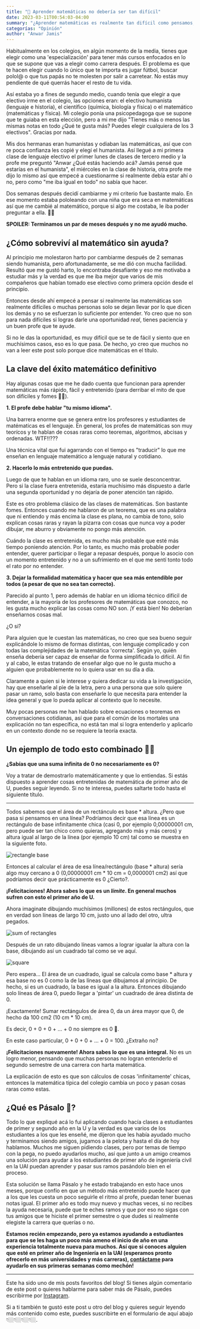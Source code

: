 ```yaml
---
title: "🧮 Aprender matemáticas no debería ser tan difícil"
date: 2023-03-11T00:54:03-04:00
summary: "¿Aprender matemáticas es realmente tan difícil como pensamos, no nos enseñaron tan bien o estamos sesgados por la opinión popular de que las matemáticas son difíciles?"
categorías: "Opinión"
author: "Anwar Jamis"
---
```

Habitualmente en los colegios, en algún momento de la media, tienes que elegir como una 'especialización' para tener más cursos enfocados en lo que se supone que vas a elegir como carrera después. El problema es que te hacen elegir cuando lo único que te importa es jugar fútbol, buscar polol@ o que tus papás no te molesten por salir a carretear. No estás muy pendiente de qué querrás hacer el resto de tu vida.

Así estaba yo a fines de segundo medio, cuando tenía que elegir a que electivo irme en el colegio, las opciones eran: el electivo humanista (lenguaje e historia), el científico (química, biología y física) o el matemático (matemáticas y física). Mi colegio ponía una psicopedagoga que se supone que te guiaba en esta elección, pero a mi me dijo "Tienes más o menos las mismas notas en todo ¿Qué te gusta más? Puedes elegir cualquiera de los 3 electivos". Gracias por nada.

Mis dos hermanas eran humanistas y odiaban las matemáticas, así que con re poca confianza les copié y elegí el humanista. Así llegué a mi primera clase de lenguaje electivo el primer lunes de clases de tercero medio y la profe me preguntó "Anwar ¿Qué estás haciendo acá? Jamás pensé que estarías en el humanista", el miércoles en la clase de historia, otra profe me dijo lo mismo así que empecé a cuestionarme si realmente debía estar ahí o no, pero como "me iba igual en todo" no sabía que hacer.

Dos semanas después decidí cambiarme y mi criterio fue bastante malo. En ese momento estaba pololeando con una niña que era seca en matemáticas así que me cambié al matemático, porque si algo me costaba, le iba poder preguntar a ella. 🙏🏽

**SPOILER: Terminamos un par de meses después y no me ayudó mucho.**

## ¿Cómo sobreviví al matemático sin ayuda?

Al principio me molestaron harto por cambiarme después de 2 semanas siendo humanista, pero afortunadamente, se me dió con mucha facilidad. Resultó que me gustó harto, lo encontraba desafiante y eso me motivaba a estudiar más y la verdad es que me iba mejor que varios de mis compañeros que habían tomado ese electivo como primera opción desde el principio.

Entonces desde ahí empecé a pensar si realmente las matemáticas son realmente difíciles o muchas personas solo se dejan llevar por lo que dicen los demás y no se esfuerzan lo suficiente por entender. Yo creo que no son para nada difíciles si logras darle una oportunidad *real*, tienes paciencia y un buen profe que te ayude.

Si no le das la oportunidad, es muy difícil que se te de fácil y siento que en muchísimos casos, eso es lo que pasa. De hecho, yo creo que muchos no van a leer este post solo porque dice matemáticas en el título.

## La clave del éxito matemático definitivo

Hay algunas cosas que me he dado cuenta que funcionan para aprender matemáticas más rápido, fácil y entretenido (para derribar el mito de que son difíciles y fomes 💪🏼).

**1. El profe debe hablar "tu mismo idioma".**

Una barrera enorme que se genera entre los profesores y estudiantes de matématicas es el lenguaje. En general, los profes de matemáticas son muy teorícos y te hablan de cosas raras como teoremas, algoritmos, abcisas y ordenadas. WTF!!???

Una técnica vital que fui agarrando con el tiempo es "traducir" lo que me enseñan en lenguaje matemático a lenguaje natural y cotidiano.

**2. Hacerlo lo más entretenido que puedas.**

Luego de que te hablan en un idioma raro, uno se suele desconcentrar. Pero si la clase fuera entretenida, estaría muchísimo más dispuesto a darle una segunda oportunidad y no dejaría de poner atención tan rápido.

Este es otro problema clásico de las clases de matemáticas. Son bastante fomes. Entonces cuando me hablaron de un teorema, que es una palabra que ni entiendo y más encima la clase es plana, no cambia de tono, solo explican cosas raras y rayan la pizarra con cosas que nunca voy a poder dibujar, me aburro y obviamente no pongo más atención.

Cuándo la clase es entretenida, es mucho más probable que esté más tiempo poniendo atención. Por lo tanto, es mucho más probable poder entender, querer participar o llegar a repasar después, porque lo asocio con un momento entretenido y no a un sufrimiento en el que me sentí tonto todo el rato por no entender.

**3. Dejar la formalidad matemática y hacer que sea más entendible por todos (a pesar de que no sea tan correcto).**

Parecido al punto 1, pero además de hablar en un idioma técnico difícil de entender, a la mayoría de los profesores de matemáticas que conozco, no les gusta mucho explicar las cosas como NO son. ¡Y está bien! No deberían enseñarnos cosas mal.

¿O si?

Para alguien que le cuestan las matemáticas, no creo que sea bueno seguir explicándole lo mismo de formas distintas, con lenguaje complicado y con todas las complejidades de la matemática 'correcta'. Según yo, quién enseña debería ser capaz de enseñar de forma simplificada lo difícil. Al fin y al cabo, le estas tratando de enseñar algo que no le gusta mucho a alguien que probablemente no lo quiera usar en su día a día.

Claramente a quien si le interese y quiera dedicar su vida a la investigación, hay que enseñarle al pie de la letra, pero a una persona que solo quiere pasar un ramo, solo basta con enseñarle lo que necesita para entender la idea general y que lo pueda aplicar al contexto que lo necesite.

Muy pocas personas me han hablado sobre ecuaciones o teoremas en conversaciones cotidianas, así que para el común de los mortales una explicación no tan específica, no está tan mal si logra entenderlo y aplicarlo en un contexto donde no se requiere la teoría exacta.

## Un ejemplo de todo esto combinado 🤞🏼

**¿Sabías que una suma infinita de 0 no necesariamente es 0?**

Voy a tratar de demostrarlo matemáticamente y que lo entiendas. Si estás dispuesto a aprender cosas entretenidas de matemática de primer año de U, puedes seguir leyendo. Si no te interesa, puedes saltarte todo hasta el siguiente título.

---
Todos sabemos que el área de un rectánculo es base * altura. ¿Pero que pasa si pensamos en una línea? Podríamos decir que esa línea es un rectángulo de base infinitamente chica (casi 0, por ejemplo 0,00000001 cm, pero puede ser tan chico como quieras, agregando más y más ceros) y altura igual al largo de la línea (por ejemplo 10 cm) tal como se muestra en la siguiente foto.

![rectangle base](/posts/images/base.png)

Entonces al calcular el área de esa línea/rectángulo (base * altura) sería algo muy cercano a 0 (0,00000001 cm * 10 cm = 0,0000001 cm2) así que podríamos decir que prácticamente es 0 ¿Cierto?.

**¡Felicitaciones! Ahora sabes lo que es un *límite*. En general muchos sufren con esto el primer año de U.**

Ahora imaginate dibujando muchísimos (millones) de estos rectángulos, que en verdad son líneas de largo 10 cm, justo uno al lado del otro, ultra pegados.

![sum of rectangles](/posts/images/sum.png)

Después de un rato dibujando líneas vamos a lograr igualar la altura con la base, dibujando así un cuadrado tal como se ve aquí.

![square](/posts/images/square.png)

Pero espera... El área de un cuadrado, igual se calcula como base * altura y esa base no es 0 como la de las líneas que dibujamos al principio. De hecho, si es un cuadrado, la base es igual a la altura. Entonces dibujando solo líneas de área 0, puedo llegar a 'pintar' un cuadrado de área distinta de 0.

¡Exactamente! Sumar rectángulos de área 0, da un área mayor que 0, de hecho da 100 cm2 (10 cm * 10 cm).

Es decir, 0 + 0 + 0 + ... + 0 no siempre es 0 🤯.

En este caso particular,  0 + 0 + 0 + ... + 0 = 100. ¿Extraño no?

**¡Felicitaciones nuevamente! Ahora sabes lo que es una integral.** No es un logro menor, pensando que muchas personas no logran entenderlo el segundo semestre de una carrera con harta matemática.

La explicación de esto es que son cálculos de cosas 'infinitamente' chicas, entonces la matemática típica del colegio cambia un poco y pasan cosas raras como estas.

## ¿Qué es Pásalo 🚀?

Todo lo que expliqué acá lo fui aplicando cuando hacía clases a estudiantes de primer y segundo año en la U y la verdad es que varios de los estudiantes a los que les enseñé, me dijeron que les había ayudado mucho y terminamos siendo amigos, jugamos a la pelota y hasta el día de hoy hablamos. Muchos me siguen pidiendo clases, pero por temas de tiempo con la pega, no puedo ayudarlos mucho, así que junto a un amigo creamos una solución para ayudar a los estudiantes de primer año de ingeniería civil en la UAI puedan aprender y pasar sus ramos pasándolo bien en el proceso.

Esta solución se llama Pásalo y he estado trabajando en esto hace unos meses, porque confío en que un método más entretenido puede hacer que a los que les cuesta un poco seguirle el ritmo al profe, puedan tener buenas notas igual. El primer año es todo muy nuevo y muchas veces, si no recibes la ayuda necesaria, puede que te eches ramos y que por eso no sigas con tus amigos que te hiciste el primer semestre o que dudes si realmente elegiste la carrera que querías o no.

**Estamos recién empezando, pero ya estamos ayudando a estudiantes para que se les haga un poco más ameno el inicio de año en una experiencia totalmente nueva para muchos. Así que si conoces alguien que esté en primer año de Ingeniería en la UAI (esperamos pronto ofrecerlo en más universidades y más carreras), [contáctame](/contact/) para ayudarlo en sus primeras semanas como mechón!**

---
Este ha sido uno de mis posts favoritos del blog! Si tienes algún comentario de este post o quieres hablarme para saber más de Pásalo, puedes escribirme por [Instagram](https://www.instagram.com/anwarjamis/).

Si a ti también te gustó este post u otro del blog y quieres seguir leyendo más contenido como este, puedes suscribirte en el formulario de aquí abajo 👇🏼👇🏼👇🏼👇🏼.
